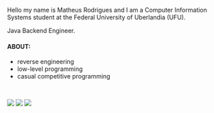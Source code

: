 Hello my name is Matheus Rodrigues and I am a Computer Information Systems student at the Federal University of Uberlandia (UFU). 

Java Backend Engineer.

<h4>ABOUT:</h4>

- reverse engineering
- low-level programming
- casual competitive programming



<!-- <div style= "display: inline_block">
            <img height="20" width="20" src="https://cdn.jsdelivr.net/gh/devicons/devicon/icons/csharp/csharp-original.svg" />
            <img height="20" width="20" src="https://cdn.jsdelivr.net/gh/devicons/devicon/icons/cplusplus/cplusplus-original.svg" />
            <img height="20" width="20" src="https://cdn.jsdelivr.net/gh/devicons/devicon/icons/php/php-original.svg" />  
            <img height="20" width="20" src="https://cdn.jsdelivr.net/gh/devicons/devicon/icons/html5/html5-original-wordmark.svg" />         
            <img height="20" width="20" src="https://cdn.jsdelivr.net/gh/devicons/devicon/icons/css3/css3-original-wordmark.svg" />
            <img height="20" width="20" src="https://cdn.jsdelivr.net/gh/devicons/devicon/icons/javascript/javascript-original.svg" />    
</div> -->

&nbsp;
&nbsp;

<div style= "display: inline_block">
	<a href="https://www.hackerrank.com/profile/matheusnoom"><img src="https://img.shields.io/badge/-Hackerrank-2EC866?style=for-the-badge&logo=HackerRank&logoColor=white" /></a>
            <a href="https://discord.gg/2kzpgydhqE"><img src="https://img.shields.io/badge/Discord-7289DA?style=for-the-badge&logo=discord&logoColor=white" /></a>
            <a href="mailto:matheusnoom@gmail.com"><img src="https://img.shields.io/badge/Gmail-D14836?style=for-the-badge&logo=gmail&logoColor=white" /></a>
</div>
